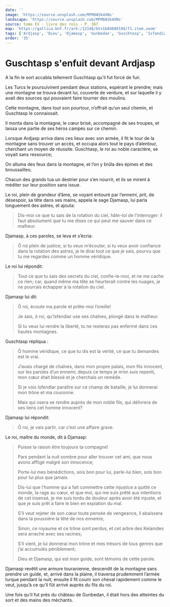 ```yaml
---
date: ''
image: 'https://source.unsplash.com/MFM8ASk4XNs'
landscape: 'https://source.unsplash.com/MFM8ASk4XNs'
source: tome IV - livre des rois - P. 367
map: 'https://gallica.bnf.fr/ark:/12148/btv1b8468919d/f1.item.zoom'
tags: ['Ardjasp', 'Dieu', 'Djamasp', 'Gunbedan', 'Guschtasp', 'Isfendiar', 'Keïanides', 'Turcs']
order: '35'
---
```


# Guschtasp s'enfuit devant Ardjasp

A la fin le sort accabla tellement Guschtasp qu’il fut forcé de fuir.

Les Turcs le poursuivirent pendant deux stations, espérant le prendre; mais une montagne se trouva devant lui, couverte de verdure, et sur laquelle il y avait des sources qui pouvaient faire tourner des moulins.

Cette montagne, dans tout son pourtour, n’offrait qu’un seul chemin, et Guschtasp le connaissait.

Il monta dans la montagne, le cœur brisé, accompagné de ses troupes, et laissa une partie de ses héros campés sur ce chemin.

Lorsque Ardjasp arriva dans ces lieux avec son armée, il fit le tour de la montagne sans trouver un accès, et occupa alors tout le pays d’alentour, cherchant un moyen de réussite. Guschtasp, le roi au noble caractère, se voyait sans ressource;

On alluma des feux dans la montagne, et l’on y brûla des épines et des broussailles;

Chacun des grands tua un destrier pour s’en nourrir, et ils se mirent à méditer sur leur position sans issue.

Le roi, plein de grandeur d’âme, se voyant entouré par l’ennemi, prit, de désespoir, sa tête dans ses mains, appela le sage Djamasp, lui parla longuement des astres, et ajouta:

> Dis-moi ce que tu sais de la rotation du ciel, hâte-toi de l’interroger: il faut absolument que tu me dises ce qui peut me sauver dans ce malheur.

Djamasp, à ces paroles, se leva et s’écria:

> Ô roi plein de justice, si tu veux m’écouter, si tu veux avoir confiance dans la rotation des astres, je te dirai tout ce que je sais, pourvu que tu me regardes comme un homme véridique.

Le roi lui répondit:

> Tout ce que tu sais des secrets du ciel, confie-le-moi, et ne me cache ce rien; car, quand même ma tête se heurterait contre les nuages, je ne pourrais échapper à la rotation du ciel.

Djamasp lui dit:

> Ô roi, écoute ma parole et prête-moi l’oreille!
>
> Je sais, ô roi, qu’Isfendiar use ses chaînes, plongé dans le malheur.
>
> Si tu veux lui rendre la liberté, tu ne resteras pas enfermé dans ces hautes montagnes.

Guschtasp répliqua :

> Ô homme véridique, ce que tu dis est la vérité, ce que tu demandes est le vrai.
>
> J’avais chargé de chaînes, dans mon propre palais, mon fils innocent, sur les paroles d’un ennemi; depuis ce temps je m’en suis repenti, mon cœur était blessé et je cherchais un remède.
>
> Si je vois Isfendiar paraître sur ce champ de bataille, je lui donnerai mon trône et ma couronne.
>
> Mais qui osera se rendre auprès de mon noble fils, qui délivrera de ses liens cet homme innocent?

Djamasp lui répondit:

> Ô roi, je vais partir, car c’est une affaire grave.

Le roi, maître du monde, dit à Djamasp:

> Puisse la raison être toujours ta compagne!
>
> Pars pendant la nuit sombre pour aller trouver cet ami, que nous avons affligé malgré son innocence;
>
> Porte-lui mes bénédictions, sois bon pour lui, parle-lui bien, sois bon pour lui plus que jamais.
>
> Dis-lui que l’homme qui a fait commettre cette injustice a quitté ce monde, la rage au cœur, et que moi, qui me suis prêté aux intentions de cet insensé, je me suis tordu de douleur après avoir été injuste, et que je suis prêt à faire le bien en expiation du mal.
>
> S’il veut rejeter de son cœur toute pensée de vengeance, il abaissera dans la poussière la tête de nos ennemis;
>
> Sinon, ce royaume et ce trône sont perdus, et cet arbre des Keïanides sera arraché avec ses racines;
>
> S’il vient, je lui donnerai mon trône et mes trésors de tous genres que j’ai accumulés péniblement;
>
> Dieu et Djamasp, qui est mon guide, sont témoins de cette parole.

Djamasp revêtit une armure touranienne, descendit de la montagne sans prendre un guide, et, arrivé dans la plaine, il traversa prudemment l’armée turque pendant la nuit; ensuite il fit courir son cheval rapidement comme le veut, jusqu’à ce qu’il fût arrivé auprès du fils du roi.

Une fois qu’il fut près du château de Gunbedan, il était hors des atteintes du sort et des mains des méchants.
